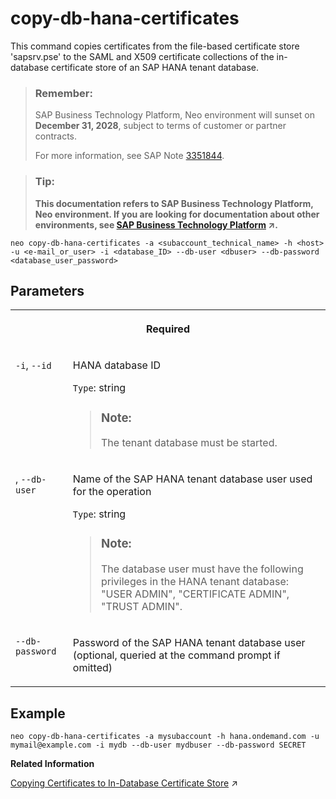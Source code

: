<!-- loioacb8f74fc20d478a98de550a1e314b38 -->

# copy-db-hana-certificates

This command copies certificates from the file-based certificate store 'sapsrv.pse' to the SAML and X509 certificate collections of the in-database certificate store of an SAP HANA tenant database.



> ### Remember:  
> SAP Business Technology Platform, Neo environment will sunset on **December 31, 2028**, subject to terms of customer or partner contracts.
> 
> For more information, see SAP Note [3351844](https://launchpad.support.sap.com/#/notes/3351844).

> ### Tip:  
> **This documentation refers to SAP Business Technology Platform, Neo environment. If you are looking for documentation about other environments, see [SAP Business Technology Platform](https://help.sap.com/viewer/65de2977205c403bbc107264b8eccf4b/Cloud/en-US/6a2c1ab5a31b4ed9a2ce17a5329e1dd8.html "SAP Business Technology Platform (SAP BTP) is an integrated offering comprised of four technology portfolios: database and data management, application development and integration, analytics, and intelligent technologies. The platform offers users the ability to turn data into business value, compose end-to-end business processes, and build and extend SAP applications quickly.") :arrow_upper_right:.**



```
neo copy-db-hana-certificates -a <subaccount_technical_name> -h <host> -u <e-mail_or_user> -i <database_ID> --db-user <dbuser> --db-password <database_user_password>
```



<a name="loioacb8f74fc20d478a98de550a1e314b38__section_l3m_wn4_3qb"/>

## Parameters


<table>
<tr>
<th valign="top" colspan="2">

Required



</th>
</tr>
<tr>
<td valign="top">

`-i`, `--id`



</td>
<td valign="top">

HANA database ID

`Type`: string

> ### Note:  
> The tenant database must be started.



</td>
</tr>
<tr>
<td valign="top">

, `--db-user`



</td>
<td valign="top">

Name of the SAP HANA tenant database user used for the operation

`Type`: string

> ### Note:  
> The database user must have the following privileges in the HANA tenant database: "USER ADMIN", "CERTIFICATE ADMIN", "TRUST ADMIN".



</td>
</tr>
<tr>
<td valign="top">

`--db-password`



</td>
<td valign="top">

Password of the SAP HANA tenant database user \(optional, queried at the command prompt if omitted\)



</td>
</tr>
</table>



<a name="loioacb8f74fc20d478a98de550a1e314b38__section_zh3_xn4_3qb"/>

## Example

```
neo copy-db-hana-certificates -a mysubaccount -h hana.ondemand.com -u mymail@example.com -i mydb --db-user mydbuser --db-password SECRET
```

**Related Information**  


[Copying Certificates to In-Database Certificate Store](https://help.sap.com/viewer/d4790b2de2f4429db6f3dff54e4d7b3a/Cloud/en-US/d004ca23d1464a86867e209e269d6a55.html "Copy your trust and own certificates from the file-based certificate store &apos;sapsrv.pse&apos; to the SAML and X509 certificate collections of the in-database certificate store of an SAP HANA tenant database.") :arrow_upper_right:

